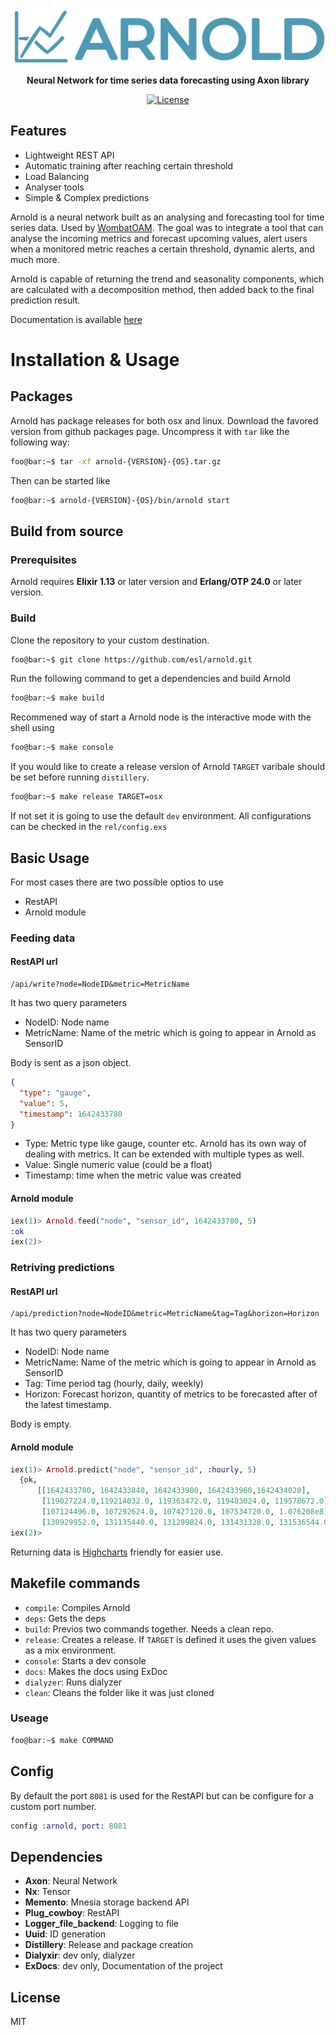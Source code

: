 <p align="center">
  <img src="assets/logo.png" />
</p>

<p align="center">
  <b>Neural Network for time series data forecasting using Axon library</b>
</p>

<p align="center">
  <a href="./LICENSE">
    <img alt="License" src="https://img.shields.io/badge/license-MIT-blue" />
  </a>
</p>

## Features
- Lightweight REST API
- Automatic training after reaching certain threshold
- Load Balancing
- Analyser tools
- Simple & Complex predictions

Arnold is a neural network built as an analysing and forecasting tool for time series data.
Used by [WombatOAM](https://www.erlang-solutions.com/capabilities/wombatoam/).
The goal was to integrate a tool that can analyse the incoming metrics and forecast upcoming values, alert users when
a monitored metric reaches a certain threshold, dynamic alerts, and much more.

Arnold is capable of returning the trend and seasonality components, which are calculated with
a decomposition method, then added back to the final prediction result.

Documentation is available [here](https://esl.github.io/arnold/)


# Installation & Usage

## Packages
Arnold has package releases for both osx and linux. Download the favored version from github packages page.
Uncompress it with `tar` like the following way:

```bash
foo@bar:~$ tar -xf arnold-{VERSION}-{OS}.tar.gz
```

Then can be started like
```bash
foo@bar:~$ arnold-{VERSION}-{OS}/bin/arnold start
```


## Build from source

### Prerequisites

Arnold requires **Elixir 1.13** or later version and **Erlang/OTP 24.0** or later version.

### Build

Clone the repository to your custom destination.
```bash
foo@bar:~$ git clone https://github.com/esl/arnold.git
```

Run the following command to get a dependencies and build Arnold
```bash
foo@bar:~$ make build
```

Recommened way of start a Arnold node is the interactive mode with the shell using
```bash
foo@bar:~$ make console
```

If you would like to create a release version of Arnold `TARGET` varibale should be set before
running `distillery`.

```bash
foo@bar:~$ make release TARGET=osx
```

If not set it is going to use the default `dev` environment. All configurations can be checked
in the `rel/config.exs`

## Basic Usage
For most cases there are two possible optios to use
 - RestAPI
 - Arnold module

### Feeding data
#### RestAPI url
```
/api/write?node=NodeID&metric=MetricName
```
It has two query parameters 
 - NodeID: Node name
 - MetricName: Name of the metric which is going to appear in Arnold as SensorID

 Body is sent as a json object.
 ```json
 {
   "type": "gauge",
   "value": 5,
   "timestamp": 1642433780
 }
 ```

 - Type: Metric type like gauge, counter etc. Arnold has its own way of dealing with metrics. It can be extended with multiple types as well.
 - Value: Single numeric value (could be a float)
 - Timestamp: time when the metric value was created

#### Arnold module
```elixir
iex(1)> Arnold.feed("node", "sensor_id", 1642433780, 5)
:ok
iex(2)>
```

### Retriving predictions
#### RestAPI url
```
/api/prediction?node=NodeID&metric=MetricName&tag=Tag&horizon=Horizon
```
It has two query parameters 
 - NodeID: Node name
 - MetricName: Name of the metric which is going to appear in Arnold as SensorID
 - Tag: Time period tag (hourly, daily, weekly)
 - Horizon: Forecast horizon, quantity of metrics to be forecasted after of the latest timestamp.

 Body is empty.

#### Arnold module
```elixir
iex(1)> Arnold.predict("node", "sensor_id", :hourly, 5)
  {ok,
      [[1642433780, 1642433840, 1642433900, 1642433960,1642434020],
       [119027224.0,119214032.0, 119363472.0, 119483024.0, 119578672.0],
       [107124496.0, 107292624.0, 107427120.0, 107534720.0, 1.076208e8]
       [130929952.0, 131135440.0, 131299824.0, 131431328.0, 131536544.0]]}
iex(2)>
```

Returning data is [Highcharts](https://www.highcharts.com/) friendly for easier use.
## Makefile commands

 - `compile`: Compiles Arnold
 - `deps`: Gets the deps
 - `build`: Previos two commands together. Needs a clean repo.
 - `release`: Creates a release. If `TARGET` is defined it uses the given values as a mix environment.
 - `console`: Starts a dev console
 - `docs`: Makes the docs using ExDoc
 - `dialyzer`: Runs dialyzer
 - `clean`: Cleans the folder like it was just cloned

### Useage
```bash
foo@bar:~$ make COMMAND
```
## Config

By default the port `8081` is used for the RestAPI but can be configure for a custom port number.

```elixir
config :arnold, port: 8081
```

## Dependencies

 - **Axon**: Neural Network
 - **Nx**: Tensor
 - **Memento**: Mnesia storage backend API
 - **Plug_cowboy**: RestAPI
 - **Logger_file_backend**: Logging to file 
 - **Uuid**: ID generation
 - **Distillery**: Release and package creation
 - **Dialyxir**: dev only, dialyzer
 - **ExDocs**: dev only, Documentation of the project


## License
MIT
